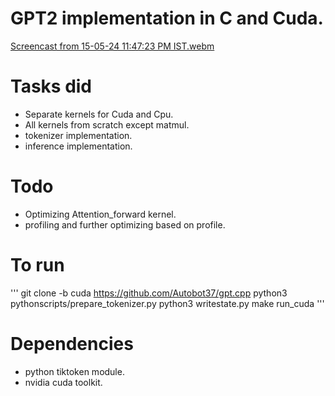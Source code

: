 # GPT2 implementation in C and Cuda.
[Screencast from 15-05-24 11:47:23 PM IST.webm](https://github.com/Autobot37/gpt.cpp/assets/93463931/0763197f-a849-4fb0-b5bf-040b0d4835b7)
# Tasks did
- Separate kernels for Cuda and Cpu.
- All kernels from scratch except matmul.
- tokenizer implementation.
- inference implementation.

# Todo
- Optimizing Attention_forward kernel.
- profiling and further optimizing based on profile.

# To run
'''
git clone -b cuda https://github.com/Autobot37/gpt.cpp
python3 pythonscripts/prepare_tokenizer.py
python3 writestate.py
make run_cuda
'''

# Dependencies
- python tiktoken module.
- nvidia cuda toolkit.

